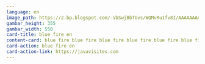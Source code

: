 ```yaml
---
language: en
image_path: https://2.bp.blogspot.com/-VbSwjBbTGvs/WQMvRu1fv8I/AAAAAAAAfdw/CE3EL85ZCm0whz-P1c0SiteTE5BbgEKcACLcB/s1600/ece77-paket-wisata-kawah-ijen-blue-fire.jpg
gambar_height: 355
gambar_width: 550
card-title: blue fire en
content-card: blue fire blue fire blue fire blue fire blue fire blue fire blue fire blue fire blue fire blue fire en
card-action: blue fire en
card-action-link: https://javavisites.com
---
```

